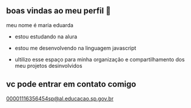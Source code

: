 ## boas vindas ao meu perfil 👋

<!--
**Mariaed02122007/mariaed02122007** is a ✨ _special_ ✨ repository because its `README.md` (this file) appears on your GitHub profile.

Here are some ideas to get you started:

- 🔭 I’m currently working on ...
- 🌱 I’m currently learning ...
- 👯 I’m looking to collaborate on ...
- 🤔 I’m looking for help with ...
- 💬 Ask me about ...
- 📫 How to reach me: ...
- 😄 Pronouns: ...
- ⚡ Fun fact: ...
-->
meu nome é maria eduarda
- estou estudando na alura

- estou me desenvolvendo na linguagem javascript

- ultilizo esse espaço para minha organização e compartilhamento dos meu projetos desinvolvidos
## vc pode entrar em contato comigo
00001116356454sp@al.educacao.sp.gov.br



